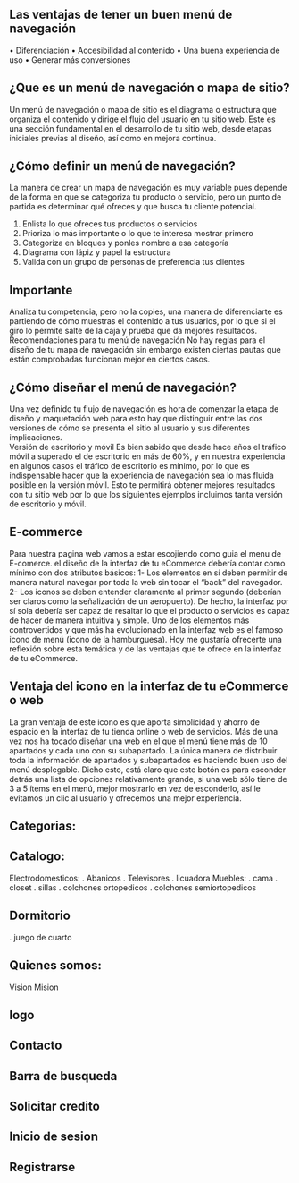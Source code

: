 ## Las ventajas de tener un buen menú de navegación 
•	Diferenciación 
•	Accesibilidad al contenido
•	Una buena experiencia de uso 
•	Generar más conversiones 

## ¿Que es un menú de navegación o mapa de sitio? 
Un menú de navegación o mapa de sitio es el diagrama o estructura que organiza el contenido y dirige el flujo del usuario en tu sitio web.
Este es una sección fundamental en el desarrollo de tu sitio web, desde etapas iniciales previas al diseño, así como en mejora continua. 

## ¿Cómo definir un menú de navegación?
La manera de crear un mapa de navegación es muy variable pues depende de la forma en que se categoriza tu producto o servicio, pero un punto de partida es determinar qué ofreces y que busca tu cliente potencial.
1.	Enlista lo que ofreces tus productos o servicios 
2.	Prioriza lo más importante o lo que te interesa mostrar primero 
3.	Categoriza en bloques y ponles nombre a esa categoría
4.	Diagrama con lápiz y papel la estructura
5.	Valida con un grupo de personas de preferencia tus clientes 


## Importante
Analiza tu competencia, pero no la copies, una manera de diferenciarte es partiendo de cómo muestras el contenido a tus usuarios, por lo que si el giro lo permite salte de la caja y prueba que da mejores resultados. 
Recomendaciones para tu menú de navegación 
No hay reglas para el diseño de tu mapa de navegación sin embargo existen ciertas pautas que están comprobadas funcionan mejor en ciertos casos.

## ¿Cómo diseñar el menú de navegación?
Una vez definido tu flujo de navegación es hora de comenzar la etapa de diseño y maquetación web para esto hay que distinguir entre las dos versiones de cómo se presenta el sitio al usuario y sus diferentes implicaciones.  
Versión de escritorio y móvil 
Es bien sabido que desde hace años el tráfico móvil a superado el de escritorio en más de 60%, y en nuestra experiencia en algunos casos el tráfico de escritorio es mínimo, por lo que es indispensable hacer que la experiencia de navegación sea lo más fluida posible en la versión móvil.
Esto te permitirá obtener mejores resultados con tu sitio web por lo que los siguientes ejemplos incluimos tanta versión de escritorio y móvil. 

## E-commerce
Para nuestra pagina web vamos a estar escojiendo como guia el menu de E-comerce.
el diseño de la interfaz de tu eCommerce debería contar como mínimo con dos atributos básicos: 1- Los elementos en sí deben permitir de manera natural navegar por toda la web sin tocar el “back” del navegador. 2- Los iconos se deben entender claramente al primer segundo (deberían ser claros como la señalización de un aeropuerto). De hecho, la interfaz por sí sola debería ser capaz de resaltar lo que el producto o servicios es capaz de hacer de manera intuitiva y simple.
Uno de los elementos más controvertidos y que más ha evolucionado en la interfaz web es el famoso icono de menú (icono de la hamburguesa). Hoy me gustaría ofrecerte una reflexión sobre esta temática y de las ventajas que te ofrece en la interfaz de tu eCommerce.



## Ventaja del icono en la interfaz de tu eCommerce o web
La gran ventaja de este icono es que aporta simplicidad y ahorro de espacio en la interfaz de tu tienda online o web de servicios. Más de una vez nos ha tocado diseñar una web en el que el menú tiene más de 10 apartados y cada uno con su subapartado. La única manera de distribuir toda la información de apartados y subapartados es haciendo buen uso del menú desplegable. Dicho esto, está claro que este botón es para esconder detrás una lista de opciones relativamente grande, si una web sólo tiene de 3 a 5 ítems en el menú, mejor mostrarlo en vez de esconderlo, así le evitamos un clic al usuario y ofrecemos una mejor experiencia.

## Categorias:

## Catalogo:
Electrodomesticos:
. Abanicos
. Televisores
. licuadora
Muebles:
. cama
. closet
. sillas
. colchones ortopedicos
. colchones semiortopedicos
## Dormitorio
. juego de cuarto
## Quienes somos:
Vision
Mision
## logo
## Contacto
## Barra de busqueda
## Solicitar credito
## Inicio de sesion
## Registrarse

